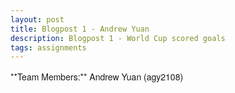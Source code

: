 ```yaml
---
layout: post
title: Blogpost 1 - Andrew Yuan
description: Blogpost 1 - World Cup scored goals
tags: assignments
---
```


<meta charset="utf-8">
<style>
	body {
	  font-family: "Helvetica Neue", Helvetica, Arial, sans-serif;
	  margin: auto;
	}
	
	text {
	  font: 10px sans-serif;
	}
	
	.axis path,
	.axis line {
	  fill: none;
	  stroke: #000;
	  shape-rendering: crispEdges;
	}
	
      #tooltip {
        position: absolute;
        width: 200px;
        height: auto;
        padding: 10px;
        background-color: white;
        -webkit-border-radius: 10px;
        -moz-border-radius: 10px;
        border-radius: 10px;
        -webkit-box-shadow: 4px 4px 10px rgba(0, 0, 0, 0.4);
        -moz-box-shadow: 4px 4px 10px rgba(0, 0, 0, 0.4);
        box-shadow: 4px 4px 10px rgba(0, 0, 0, 0.4);
        pointer-events: none;
      }

      #tooltip.hidden {
        display: none;
      }

      #tooltip p {
        margin: 0;
        font-family: sans-serif;
        font-size: 12px;
        line-height: 20px;
      }


</style>

<body>
**Team Members:** Andrew Yuan (agy2108)

<script src="http://d3js.org/d3.v3.min.js">
</script>
<p>
<p>
<br>
<svg></svg>
<div id="tooltip" class="hidden">
        <p><span id="value"></p>
</div>


<script>
/*modified from Mike Bostock at http://bl.ocks.org/3943967 */

var data = [
{"year":2010, "team":"Germany", "round1":5, "round2":4, "round3":7},
{"year":2010, "team":"Netherlands", "round1":5, "round2":2, "round3":5},
{"year":2010, "team":"Uruguay", "round1":4, "round2":2, "round3":5},
{"year":2010, "team":"Argentina", "round1":7, "round2":3, "round3":0},
{"year":2010, "team":"Brazil", "round1":5, "round2":3, "round3":1},
{"year":2010, "team":"Spain", "round1":4, "round2":1, "round3":3},
{"year":2010, "team":"Portugal", "round1":7, "round2":0, "round3":0},
{"year":2010, "team":"Korea Republic", "round1":5, "round2":1, "round3":0},
{"year":2010, "team":"Slovakia", "round1":4, "round2":1, "round3":0},
{"year":2010, "team":"Ghana", "round1":2, "round2":2, "round3":1},
{"year":2010, "team":"USA", "round1":4, "round2":1, "round3":0},
{"year":2010, "team":"Mexico", "round1":3, "round2":1, "round3":0},
{"year":2010, "team":"Cote d'Ivoire", "round1":4, "round2":0, "round3":0},
{"year":2010, "team":"Italy", "round1":4, "round2":0, "round3":0},
{"year":2010, "team":"Japan", "round1":4, "round2":0, "round3":0},
{"year":2010, "team":"South Africa", "round1":3, "round2":0, "round3":0},
{"year":2010, "team":"Chile", "round1":3, "round2":0, "round3":0},
{"year":2010, "team":"Australia", "round1":3, "round2":0, "round3":0},
{"year":2010, "team":"Denmark", "round1":3, "round2":0, "round3":0},
{"year":2010, "team":"Slovenia", "round1":3, "round2":0, "round3":0},
{"year":2010, "team":"England", "round1":2, "round2":1, "round3":0},
{"year":2010, "team":"Nigeria", "round1":3, "round2":0, "round3":0},
{"year":2010, "team":"Paraguay", "round1":3, "round2":0, "round3":0},
{"year":2010, "team":"Serbia", "round1":2, "round2":0, "round3":0},
{"year":2010, "team":"Greece", "round1":2, "round2":0, "round3":0},
{"year":2010, "team":"New Zealand", "round1":2, "round2":0, "round3":0},
{"year":2010, "team":"Cameroon", "round1":2, "round2":0, "round3":0},
{"year":2010, "team":"Korea DPR", "round1":1, "round2":0, "round3":0},
{"year":2010, "team":"France", "round1":1, "round2":0, "round3":0},
{"year":2010, "team":"Switzerland", "round1":1, "round2":0, "round3":0},
{"year":2010, "team":"Algeria", "round1":0, "round2":0, "round3":0},
{"year":2010, "team":"Honduras", "round1":0, "round2":0, "round3":0},
{"year":2006, "team":"Germany", "round1":8, "round2":2, "round3":4},
{"year":2006, "team":"Italy", "round1":5, "round2":1, "round3":6},
{"year":2006, "team":"Argentina", "round1":8, "round2":2, "round3":1},
{"year":2006, "team":"Brazil", "round1":7, "round2":3, "round3":0},
{"year":2006, "team":"Spain", "round1":8, "round2":1, "round3":0},
{"year":2006, "team":"France", "round1":3, "round2":3, "round3":3},
{"year":2006, "team":"Portugal", "round1":5, "round2":1, "round3":1},
{"year":2006, "team":"England", "round1":5, "round2":1, "round3":0},
{"year":2006, "team":"Mexico", "round1":4, "round2":1, "round3":0},
{"year":2006, "team":"Cote d'Ivoire", "round1":5, "round2":0, "round3":0},
{"year":2006, "team":"Australia", "round1":5, "round2":0, "round3":0},
{"year":2006, "team":"Ukraine", "round1":5, "round2":0, "round3":0},
{"year":2006, "team":"Ecuador", "round1":5, "round2":0, "round3":0},
{"year":2006, "team":"Switzerland", "round1":4, "round2":0, "round3":0},
{"year":2006, "team":"Ghana", "round1":4, "round2":0, "round3":0},
{"year":2006, "team":"Korea Republic", "round1":3, "round2":0, "round3":0},
{"year":2006, "team":"Czech Republic", "round1":3, "round2":0, "round3":0},
{"year":2006, "team":"Sweden", "round1":3, "round2":0, "round3":0},
{"year":2006, "team":"Costa Rica", "round1":3, "round2":0, "round3":0},
{"year":2006, "team":"Netherlands", "round1":3, "round2":0, "round3":0},
{"year":2006, "team":"Tunisia", "round1":3, "round2":0, "round3":0},
{"year":2006, "team":"Poland", "round1":2, "round2":0, "round3":0},
{"year":2006, "team":"Saudi Arabia", "round1":2, "round2":0, "round3":0},
{"year":2006, "team":"Paraguay", "round1":2, "round2":0, "round3":0},
{"year":2006, "team":"Serbia and Montenegro", "round1":2, "round2":0, "round3":0},
{"year":2006, "team":"Croatia", "round1":2, "round2":0, "round3":0},
{"year":2006, "team":"USA", "round1":2, "round2":0, "round3":0},
{"year":2006, "team":"Iran", "round1":2, "round2":0, "round3":0},
{"year":2006, "team":"Japan", "round1":2, "round2":0, "round3":0},
{"year":2006, "team":"Angola", "round1":1, "round2":0, "round3":0},
{"year":2006, "team":"Togo", "round1":1, "round2":0, "round3":0},
{"year":2006, "team":"Trinidad and Tobago", "round1":0, "round2":0, "round3":0},
{"year":2002, "team":"Brazil", "round1":11, "round2":2, "round3":5},
{"year":2002, "team":"Germany", "round1":11, "round2":1, "round3":2},
{"year":2002, "team":"Spain", "round1":9, "round2":1, "round3":0},
{"year":2002, "team":"Turkey", "round1":5, "round2":1, "round3":4},
{"year":2002, "team":"Korea Republic", "round1":4, "round2":2, "round3":2},
{"year":2002, "team":"Senegal", "round1":5, "round2":2, "round3":0},
{"year":2002, "team":"USA", "round1":5, "round2":2, "round3":0},
{"year":2002, "team":"England", "round1":2, "round2":3, "round3":1},
{"year":2002, "team":"Portugal", "round1":6, "round2":0, "round3":0},
{"year":2002, "team":"Belgium", "round1":6, "round2":0, "round3":0},
{"year":2002, "team":"Paraguay", "round1":6, "round2":0, "round3":0},
{"year":2002, "team":"Republic of Ireland", "round1":5, "round2":1, "round3":0},
{"year":2002, "team":"Costa Rica", "round1":5, "round2":0, "round3":0},
{"year":2002, "team":"Denmark", "round1":5, "round2":0, "round3":0},
{"year":2002, "team":"Sweden", "round1":4, "round2":1, "round3":0},
{"year":2002, "team":"Italy", "round1":4, "round2":1, "round3":0},
{"year":2002, "team":"Japan", "round1":5, "round2":0, "round3":0},
{"year":2002, "team":"South Africa", "round1":5, "round2":0, "round3":0},
{"year":2002, "team":"Uruguay", "round1":4, "round2":0, "round3":0},
{"year":2002, "team":"Russia", "round1":4, "round2":0, "round3":0},
{"year":2002, "team":"Mexico", "round1":4, "round2":0, "round3":0},
{"year":2002, "team":"Poland", "round1":3, "round2":0, "round3":0},
{"year":2002, "team":"Croatia", "round1":2, "round2":0, "round3":0},
{"year":2002, "team":"Ecuador", "round1":2, "round2":0, "round3":0},
{"year":2002, "team":"Cameroon", "round1":2, "round2":0, "round3":0},
{"year":2002, "team":"Slovenia", "round1":2, "round2":0, "round3":0},
{"year":2002, "team":"Argentina", "round1":2, "round2":0, "round3":0},
{"year":2002, "team":"Tunisia", "round1":1, "round2":0, "round3":0},
{"year":2002, "team":"Nigeria", "round1":1, "round2":0, "round3":0},
{"year":2002, "team":"France", "round1":0, "round2":0, "round3":0},
{"year":2002, "team":"China PR", "round1":0, "round2":0, "round3":0},
{"year":2002, "team":"Saudi Arabia", "round1":0, "round2":0, "round3":0},
{"year":1998, "team":"France", "round1":9, "round2":1, "round3":5},
{"year":1998, "team":"Brazil", "round1":6, "round2":4, "round3":4},
{"year":1998, "team":"Netherlands", "round1":7, "round2":2, "round3":4},
{"year":1998, "team":"Croatia", "round1":4, "round2":1, "round3":6},
{"year":1998, "team":"Argentina", "round1":7, "round2":2, "round3":1},
{"year":1998, "team":"Denmark", "round1":3, "round2":4, "round3":2},
{"year":1998, "team":"Mexico", "round1":7, "round2":1, "round3":0},
{"year":1998, "team":"Germany", "round1":6, "round2":2, "round3":0},
{"year":1998, "team":"Spain", "round1":8, "round2":0, "round3":0},
{"year":1998, "team":"Italy", "round1":7, "round2":1, "round3":0},
{"year":1998, "team":"England", "round1":5, "round2":2, "round3":0},
{"year":1998, "team":"Nigeria", "round1":5, "round2":1, "round3":0},
{"year":1998, "team":"Yugoslavia", "round1":4, "round2":1, "round3":0},
{"year":1998, "team":"Chile", "round1":4, "round2":1, "round3":0},
{"year":1998, "team":"Morocco", "round1":5, "round2":0, "round3":0},
{"year":1998, "team":"Norway", "round1":5, "round2":0, "round3":0},
{"year":1998, "team":"Romania", "round1":4, "round2":0, "round3":0},
{"year":1998, "team":"Belgium", "round1":3, "round2":0, "round3":0},
{"year":1998, "team":"South Africa", "round1":3, "round2":0, "round3":0},
{"year":1998, "team":"Paraguay", "round1":3, "round2":0, "round3":0},
{"year":1998, "team":"Austria", "round1":3, "round2":0, "round3":0},
{"year":1998, "team":"Jamaica", "round1":3, "round2":0, "round3":0},
{"year":1998, "team":"Iran", "round1":2, "round2":0, "round3":0},
{"year":1998, "team":"Saudi Arabia", "round1":2, "round2":0, "round3":0},
{"year":1998, "team":"Cameroon", "round1":2, "round2":0, "round3":0},
{"year":1998, "team":"Korea Republic", "round1":2, "round2":0, "round3":0},
{"year":1998, "team":"Scotland", "round1":2, "round2":0, "round3":0},
{"year":1998, "team":"USA", "round1":1, "round2":0, "round3":0},
{"year":1998, "team":"Bulgaria", "round1":1, "round2":0, "round3":0},
{"year":1998, "team":"Japan", "round1":1, "round2":0, "round3":0},
{"year":1998, "team":"Colombia", "round1":1, "round2":0, "round3":0},
{"year":1998, "team":"Tunisia", "round1":1, "round2":0, "round3":0},
{"year":1994, "team":"Sweden", "round1":6, "round2":3, "round3":6},
{"year":1994, "team":"Brazil", "round1":6, "round2":1, "round3":4},
{"year":1994, "team":"Romania", "round1":5, "round2":3, "round3":2},
{"year":1994, "team":"Spain", "round1":6, "round2":3, "round3":1},
{"year":1994, "team":"Bulgaria", "round1":6, "round2":1, "round3":3},
{"year":1994, "team":"Germany", "round1":5, "round2":3, "round3":1},
{"year":1994, "team":"Netherlands", "round1":4, "round2":2, "round3":2},
{"year":1994, "team":"Italy", "round1":2, "round2":2, "round3":4},
{"year":1994, "team":"Argentina", "round1":6, "round2":2, "round3":0},
{"year":1994, "team":"Nigeria", "round1":6, "round2":1, "round3":0},
{"year":1994, "team":"Russia", "round1":7, "round2":0, "round3":0},
{"year":1994, "team":"Saudi Arabia", "round1":4, "round2":1, "round3":0},
{"year":1994, "team":"Switzerland", "round1":5, "round2":0, "round3":0},
{"year":1994, "team":"Colombia", "round1":4, "round2":0, "round3":0},
{"year":1994, "team":"Belgium", "round1":2, "round2":2, "round3":0},
{"year":1994, "team":"Korea Republic", "round1":4, "round2":0, "round3":0},
{"year":1994, "team":"Mexico", "round1":3, "round2":1, "round3":0},
{"year":1994, "team":"USA", "round1":3, "round2":0, "round3":0},
{"year":1994, "team":"Cameroon", "round1":3, "round2":0, "round3":0},
{"year":1994, "team":"Morocco", "round1":2, "round2":0, "round3":0},
{"year":1994, "team":"Republic of Ireland", "round1":2, "round2":0, "round3":0},
{"year":1994, "team":"Bolivia", "round1":1, "round2":0, "round3":0},
{"year":1994, "team":"Norway", "round1":1, "round2":0, "round3":0},
{"year":1994, "team":"Greece", "round1":0, "round2":0, "round3":0},
{"year":1990, "team":"Germany FR", "round1":10, "round2":2, "round3":3},
{"year":1990, "team":"Czechoslovakia", "round1":6, "round2":4, "round3":0},
{"year":1990, "team":"Italy", "round1":4, "round2":2, "round3":4},
{"year":1990, "team":"England", "round1":2, "round2":1, "round3":5},
{"year":1990, "team":"Yugoslavia", "round1":6, "round2":2, "round3":0},
{"year":1990, "team":"Cameroon", "round1":3, "round2":2, "round3":2},
{"year":1990, "team":"Spain", "round1":5, "round2":1, "round3":0},
{"year":1990, "team":"Belgium", "round1":6, "round2":0, "round3":0},
{"year":1990, "team":"Argentina", "round1":3, "round2":1, "round3":1},
{"year":1990, "team":"Soviet Union", "round1":4, "round2":0, "round3":0},
{"year":1990, "team":"Costa Rica", "round1":3, "round2":1, "round3":0},
{"year":1990, "team":"Colombia", "round1":3, "round2":1, "round3":0},
{"year":1990, "team":"Brazil", "round1":4, "round2":0, "round3":0},
{"year":1990, "team":"Romania", "round1":4, "round2":0, "round3":0},
{"year":1990, "team":"Sweden", "round1":3, "round2":0, "round3":0},
{"year":1990, "team":"Netherlands", "round1":2, "round2":1, "round3":0},
{"year":1990, "team":"Uruguay", "round1":2, "round2":0, "round3":0},
{"year":1990, "team":"Austria", "round1":2, "round2":0, "round3":0},
{"year":1990, "team":"USA", "round1":2, "round2":0, "round3":0},
{"year":1990, "team":"Scotland", "round1":2, "round2":0, "round3":0},
{"year":1990, "team":"United Arab Emirates", "round1":2, "round2":0, "round3":0},
{"year":1990, "team":"Republic of Ireland", "round1":2, "round2":0, "round3":0},
{"year":1990, "team":"Korea Republic", "round1":1, "round2":0, "round3":0},
{"year":1990, "team":"Egypt", "round1":1, "round2":0, "round3":0},
{"year":1986, "team":"Argentina", "round1":6, "round2":1, "round3":7},
{"year":1986, "team":"Soviet Union", "round1":9, "round2":3, "round3":0},
{"year":1986, "team":"France", "round1":5, "round2":2, "round3":5},
{"year":1986, "team":"Belgium", "round1":5, "round2":4, "round3":3},
{"year":1986, "team":"Spain", "round1":5, "round2":5, "round3":1},
{"year":1986, "team":"Denmark", "round1":9, "round2":1, "round3":0},
{"year":1986, "team":"Brazil", "round1":5, "round2":4, "round3":1},
{"year":1986, "team":"Germany FR", "round1":3, "round2":1, "round3":4},
{"year":1986, "team":"England", "round1":3, "round2":3, "round3":1},
{"year":1986, "team":"Mexico", "round1":4, "round2":2, "round3":0},
{"year":1986, "team":"Italy", "round1":5, "round2":0, "round3":0},
{"year":1986, "team":"Paraguay", "round1":4, "round2":0, "round3":0},
{"year":1986, "team":"Korea Republic", "round1":4, "round2":0, "round3":0},
{"year":1986, "team":"Morocco", "round1":3, "round2":0, "round3":0},
{"year":1986, "team":"Portugal", "round1":2, "round2":0, "round3":0},
{"year":1986, "team":"Bulgaria", "round1":2, "round2":0, "round3":0},
{"year":1986, "team":"Hungary", "round1":2, "round2":0, "round3":0},
{"year":1986, "team":"Northern Ireland", "round1":2, "round2":0, "round3":0},
{"year":1986, "team":"Uruguay", "round1":2, "round2":0, "round3":0},
{"year":1986, "team":"Poland", "round1":1, "round2":0, "round3":0},
{"year":1986, "team":"Scotland", "round1":1, "round2":0, "round3":0},
{"year":1986, "team":"Algeria", "round1":1, "round2":0, "round3":0},
{"year":1986, "team":"Iraq", "round1":1, "round2":0, "round3":0},
{"year":1986, "team":"Canada", "round1":0, "round2":0, "round3":0},
{"year":1982, "team":"France", "round1":6, "round2":5, "round3":5},
{"year":1982, "team":"Brazil", "round1":10, "round2":5, "round3":0},
{"year":1982, "team":"Hungary", "round1":12, "round2":0, "round3":0},
{"year":1982, "team":"Italy", "round1":2, "round2":5, "round3":5},
{"year":1982, "team":"Germany FR", "round1":6, "round2":2, "round3":4},
{"year":1982, "team":"Poland", "round1":5, "round2":3, "round3":3},
{"year":1982, "team":"Scotland", "round1":8, "round2":0, "round3":0},
{"year":1982, "team":"Argentina", "round1":6, "round2":2, "round3":0},
{"year":1982, "team":"Soviet Union", "round1":6, "round2":1, "round3":0},
{"year":1982, "team":"England", "round1":6, "round2":0, "round3":0},
{"year":1982, "team":"Northern Ireland", "round1":2, "round2":3, "round3":0},
{"year":1982, "team":"Austria", "round1":3, "round2":2, "round3":0},
{"year":1982, "team":"Algeria", "round1":5, "round2":0, "round3":0},
{"year":1982, "team":"Spain", "round1":3, "round2":1, "round3":0},
{"year":1982, "team":"Chile", "round1":3, "round2":0, "round3":0},
{"year":1982, "team":"Belgium", "round1":3, "round2":0, "round3":0},
{"year":1982, "team":"Honduras", "round1":2, "round2":0, "round3":0},
{"year":1982, "team":"Czechoslovakia", "round1":2, "round2":0, "round3":0},
{"year":1982, "team":"Peru", "round1":2, "round2":0, "round3":0},
{"year":1982, "team":"Yugoslavia", "round1":2, "round2":0, "round3":0},
{"year":1982, "team":"New Zealand", "round1":2, "round2":0, "round3":0},
{"year":1982, "team":"Kuwait", "round1":2, "round2":0, "round3":0},
{"year":1982, "team":"El Salvador", "round1":1, "round2":0, "round3":0},
{"year":1982, "team":"Cameroon", "round1":1, "round2":0, "round3":0},
{"year":1978, "team":"Argentina", "round1":4, "round2":8, "round3":3},
{"year":1978, "team":"Netherlands", "round1":5, "round2":9, "round3":1},
{"year":1978, "team":"Germany FR", "round1":6, "round2":4, "round3":0},
{"year":1978, "team":"Brazil", "round1":2, "round2":6, "round3":2},
{"year":1978, "team":"Italy", "round1":6, "round2":2, "round3":1},
{"year":1978, "team":"Austria", "round1":3, "round2":4, "round3":0},
{"year":1978, "team":"Peru", "round1":7, "round2":0, "round3":0},
{"year":1978, "team":"Poland", "round1":4, "round2":2, "round3":0},
{"year":1978, "team":"Scotland", "round1":5, "round2":0, "round3":0},
{"year":1978, "team":"France", "round1":5, "round2":0, "round3":0},
{"year":1978, "team":"Hungary", "round1":3, "round2":0, "round3":0},
{"year":1978, "team":"Tunisia", "round1":3, "round2":0, "round3":0},
{"year":1978, "team":"Spain", "round1":2, "round2":0, "round3":0},
{"year":1978, "team":"Mexico", "round1":2, "round2":0, "round3":0},
{"year":1978, "team":"Iran", "round1":2, "round2":0, "round3":0},
{"year":1978, "team":"Sweden", "round1":1, "round2":0, "round3":0},
{"year":1974, "team":"Poland", "round1":12, "round2":3, "round3":1},
{"year":1974, "team":"Netherlands", "round1":6, "round2":8, "round3":1},
{"year":1974, "team":"Germany FR", "round1":4, "round2":7, "round3":2},
{"year":1974, "team":"Yugoslavia", "round1":10, "round2":2, "round3":0},
{"year":1974, "team":"Argentina", "round1":7, "round2":2, "round3":0},
{"year":1974, "team":"Sweden", "round1":3, "round2":4, "round3":0},
{"year":1974, "team":"Brazil", "round1":3, "round2":3, "round3":0},
{"year":1974, "team":"Italy", "round1":5, "round2":0, "round3":0},
{"year":1974, "team":"German DR", "round1":4, "round2":1, "round3":0},
{"year":1974, "team":"Scotland", "round1":3, "round2":0, "round3":0},
{"year":1974, "team":"Bulgaria", "round1":2, "round2":0, "round3":0},
{"year":1974, "team":"Haiti", "round1":2, "round2":0, "round3":0},
{"year":1974, "team":"Chile", "round1":1, "round2":0, "round3":0},
{"year":1974, "team":"Uruguay", "round1":1, "round2":0, "round3":0},
{"year":1974, "team":"Zaire", "round1":0, "round2":0, "round3":0},
{"year":1974, "team":"Australia", "round1":0, "round2":0, "round3":0},
{"year":1970, "team":"Brazil", "round1":8, "round2":0, "round3":11},
{"year":1970, "team":"Germany FR", "round1":10, "round2":0, "round3":7},
{"year":1970, "team":"Italy", "round1":1, "round2":0, "round3":9},
{"year":1970, "team":"Peru", "round1":7, "round2":0, "round3":2},
{"year":1970, "team":"Mexico", "round1":5, "round2":0, "round3":1},
{"year":1970, "team":"Soviet Union", "round1":6, "round2":0, "round3":0},
{"year":1970, "team":"Bulgaria", "round1":5, "round2":0, "round3":0},
{"year":1970, "team":"England", "round1":2, "round2":0, "round3":2},
{"year":1970, "team":"Romania", "round1":4, "round2":0, "round3":0},
{"year":1970, "team":"Uruguay", "round1":2, "round2":0, "round3":2},
{"year":1970, "team":"Belgium", "round1":4, "round2":0, "round3":0},
{"year":1970, "team":"Morocco", "round1":2, "round2":0, "round3":0},
{"year":1970, "team":"Sweden", "round1":2, "round2":0, "round3":0},
{"year":1970, "team":"Czechoslovakia", "round1":2, "round2":0, "round3":0},
{"year":1970, "team":"Israel", "round1":1, "round2":0, "round3":0},
{"year":1970, "team":"El Salvador", "round1":0, "round2":0, "round3":0},
{"year":1966, "team":"Portugal", "round1":9, "round2":0, "round3":8},
{"year":1966, "team":"Germany FR", "round1":7, "round2":0, "round3":8},
{"year":1966, "team":"England", "round1":4, "round2":0, "round3":7},
{"year":1966, "team":"Soviet Union", "round1":6, "round2":0, "round3":4},
{"year":1966, "team":"Hungary", "round1":7, "round2":0, "round3":1},
{"year":1966, "team":"Korea DPR", "round1":2, "round2":0, "round3":3},
{"year":1966, "team":"Argentina", "round1":4, "round2":0, "round3":0},
{"year":1966, "team":"Brazil", "round1":4, "round2":0, "round3":0},
{"year":1966, "team":"Spain", "round1":4, "round2":0, "round3":0},
{"year":1966, "team":"Chile", "round1":2, "round2":0, "round3":0},
{"year":1966, "team":"Uruguay", "round1":2, "round2":0, "round3":0},
{"year":1966, "team":"Italy", "round1":2, "round2":0, "round3":0},
{"year":1966, "team":"France", "round1":2, "round2":0, "round3":0},
{"year":1966, "team":"Switzerland", "round1":1, "round2":0, "round3":0},
{"year":1966, "team":"Bulgaria", "round1":1, "round2":0, "round3":0},
{"year":1966, "team":"Mexico", "round1":1, "round2":0, "round3":0},
{"year":1962, "team":"Brazil", "round1":4, "round2":0, "round3":10},
{"year":1962, "team":"Yugoslavia", "round1":8, "round2":0, "round3":2},
{"year":1962, "team":"Chile", "round1":5, "round2":0, "round3":5},
{"year":1962, "team":"Soviet Union", "round1":8, "round2":0, "round3":1},
{"year":1962, "team":"Hungary", "round1":8, "round2":0, "round3":0},
{"year":1962, "team":"Czechoslovakia", "round1":2, "round2":0, "round3":5},
{"year":1962, "team":"Colombia", "round1":5, "round2":0, "round3":0},
{"year":1962, "team":"England", "round1":4, "round2":0, "round3":1},
{"year":1962, "team":"Uruguay", "round1":4, "round2":0, "round3":0},
{"year":1962, "team":"Germany FR", "round1":4, "round2":0, "round3":0},
{"year":1962, "team":"Mexico", "round1":3, "round2":0, "round3":0},
{"year":1962, "team":"Italy", "round1":3, "round2":0, "round3":0},
{"year":1962, "team":"Switzerland", "round1":2, "round2":0, "round3":0},
{"year":1962, "team":"Argentina", "round1":2, "round2":0, "round3":0},
{"year":1962, "team":"Spain", "round1":2, "round2":0, "round3":0},
{"year":1962, "team":"Bulgaria", "round1":1, "round2":0, "round3":0},
{"year":1958, "team":"France", "round1":11, "round2":0, "round3":12},
{"year":1958, "team":"Brazil", "round1":5, "round2":0, "round3":11},
{"year":1958, "team":"Germany FR", "round1":7, "round2":0, "round3":5},
{"year":1958, "team":"Sweden", "round1":5, "round2":0, "round3":7},
{"year":1958, "team":"Paraguay", "round1":9, "round2":0, "round3":0},
{"year":1958, "team":"Czechoslovakia", "round1":9, "round2":0, "round3":0},
{"year":1958, "team":"Yugoslavia", "round1":7, "round2":0, "round3":0},
{"year":1958, "team":"Hungary", "round1":7, "round2":0, "round3":0},
{"year":1958, "team":"Northern Ireland", "round1":6, "round2":0, "round3":0},
{"year":1958, "team":"Argentina", "round1":5, "round2":0, "round3":0},
{"year":1958, "team":"Soviet Union", "round1":5, "round2":0, "round3":0},
{"year":1958, "team":"Wales", "round1":4, "round2":0, "round3":0},
{"year":1958, "team":"England", "round1":4, "round2":0, "round3":0},
{"year":1958, "team":"Scotland", "round1":4, "round2":0, "round3":0},
{"year":1958, "team":"Austria", "round1":2, "round2":0, "round3":0},
{"year":1958, "team":"Mexico", "round1":1, "round2":0, "round3":0},
{"year":1954, "team":"Hungary", "round1":17, "round2":0, "round3":10},
{"year":1954, "team":"Germany FR", "round1":14, "round2":0, "round3":11},
{"year":1954, "team":"Austria", "round1":6, "round2":0, "round3":11},
{"year":1954, "team":"Uruguay", "round1":9, "round2":0, "round3":7},
{"year":1954, "team":"Switzerland", "round1":6, "round2":0, "round3":5},
{"year":1954, "team":"Turkey", "round1":10, "round2":0, "round3":0},
{"year":1954, "team":"Brazil", "round1":6, "round2":0, "round3":2},
{"year":1954, "team":"England", "round1":6, "round2":0, "round3":2},
{"year":1954, "team":"Italy", "round1":6, "round2":0, "round3":0},
{"year":1954, "team":"Belgium", "round1":5, "round2":0, "round3":0},
{"year":1954, "team":"France", "round1":3, "round2":0, "round3":0},
{"year":1954, "team":"Mexico", "round1":2, "round2":0, "round3":0},
{"year":1954, "team":"Yugoslavia", "round1":2, "round2":0, "round3":0},
{"year":1954, "team":"Korea Republic", "round1":0, "round2":0, "round3":0},
{"year":1954, "team":"Scotland", "round1":0, "round2":0, "round3":0},
{"year":1954, "team":"Czechoslovakia", "round1":0, "round2":0, "round3":0},
{"year":1950, "team":"Brazil", "round1":8, "round2":0, "round3":14},
{"year":1950, "team":"Uruguay", "round1":8, "round2":0, "round3":7},
{"year":1950, "team":"Sweden", "round1":5, "round2":0, "round3":6},
{"year":1950, "team":"Spain", "round1":6, "round2":0, "round3":4},
{"year":1950, "team":"Yugoslavia", "round1":7, "round2":0, "round3":0},
{"year":1950, "team":"Chile", "round1":5, "round2":0, "round3":0},
{"year":1950, "team":"Switzerland", "round1":4, "round2":0, "round3":0},
{"year":1950, "team":"USA", "round1":4, "round2":0, "round3":0},
{"year":1950, "team":"Italy", "round1":4, "round2":0, "round3":0},
{"year":1950, "team":"England", "round1":2, "round2":0, "round3":0},
{"year":1950, "team":"Mexico", "round1":2, "round2":0, "round3":0},
{"year":1950, "team":"Paraguay", "round1":2, "round2":0, "round3":0},
{"year":1950, "team":"Bolivia", "round1":0, "round2":0, "round3":0},
{"year":1938, "team":"Brazil", "round1":6, "round2":0, "round3":8},
{"year":1938, "team":"Italy", "round1":2, "round2":0, "round3":9},
{"year":1938, "team":"Sweden", "round1":0, "round2":0, "round3":11},
{"year":1938, "team":"Hungary", "round1":0, "round2":0, "round3":9},
{"year":1938, "team":"Poland", "round1":5, "round2":0, "round3":0},
{"year":1938, "team":"Czechoslovakia", "round1":3, "round2":0, "round3":2},
{"year":1938, "team":"Cuba", "round1":5, "round2":0, "round3":0},
{"year":1938, "team":"Switzerland", "round1":5, "round2":0, "round3":0},
{"year":1938, "team":"Romania", "round1":4, "round2":0, "round3":0},
{"year":1938, "team":"France", "round1":3, "round2":0, "round3":1},
{"year":1938, "team":"Germany", "round1":3, "round2":0, "round3":0},
{"year":1938, "team":"Norway", "round1":1, "round2":0, "round3":0},
{"year":1938, "team":"Belgium", "round1":1, "round2":0, "round3":0},
{"year":1938, "team":"Netherlands", "round1":0, "round2":0, "round3":0},
{"year":1934, "team":"Italy", "round1":7, "round2":0, "round3":5},
{"year":1934, "team":"Germany", "round1":5, "round2":0, "round3":6},
{"year":1934, "team":"Czechoslovakia", "round1":2, "round2":0, "round3":7},
{"year":1934, "team":"Austria", "round1":3, "round2":0, "round3":4},
{"year":1934, "team":"Switzerland", "round1":3, "round2":0, "round3":2},
{"year":1934, "team":"Hungary", "round1":4, "round2":0, "round3":1},
{"year":1934, "team":"Sweden", "round1":3, "round2":0, "round3":1},
{"year":1934, "team":"Spain", "round1":3, "round2":0, "round3":1},
{"year":1934, "team":"France", "round1":2, "round2":0, "round3":0},
{"year":1934, "team":"Argentina", "round1":2, "round2":0, "round3":0},
{"year":1934, "team":"Egypt", "round1":2, "round2":0, "round3":0},
{"year":1934, "team":"Belgium", "round1":2, "round2":0, "round3":0},
{"year":1934, "team":"Netherlands", "round1":2, "round2":0, "round3":0},
{"year":1934, "team":"Romania", "round1":1, "round2":0, "round3":0},
{"year":1934, "team":"USA", "round1":1, "round2":0, "round3":0},
{"year":1934, "team":"Brazil", "round1":1, "round2":0, "round3":0},
{"year":1930, "team":"Argentina", "round1":7, "round2":0, "round3":11},
{"year":1930, "team":"Uruguay", "round1":5, "round2":0, "round3":10},
{"year":1930, "team":"Yugoslavia", "round1":6, "round2":0, "round3":1},
{"year":1930, "team":"USA", "round1":6, "round2":0, "round3":1},
{"year":1930, "team":"Brazil", "round1":5, "round2":0, "round3":0},
{"year":1930, "team":"Chile", "round1":4, "round2":0, "round3":1},
{"year":1930, "team":"France", "round1":4, "round2":0, "round3":0},
{"year":1930, "team":"Mexico", "round1":4, "round2":0, "round3":0},
{"year":1930, "team":"Romania", "round1":3, "round2":0, "round3":0},
{"year":1930, "team":"Paraguay", "round1":1, "round2":0, "round3":0},
{"year":1930, "team":"Peru", "round1":1, "round2":0, "round3":0},
{"year":1930, "team":"Bolivia", "round1":0, "round2":0, "round3":0},
{"year":1930, "team":"Belgium", "round1":0, "round2":0, "round3":0}
];

var editionsData = [
{"year":2010, "host":"South Africa", "1st":"Spain", "2nd":"Netherlands", "3rd":"Germany", "4th":"Uruguay", "Games":32, "GridStart":0, "GridEnd":31},
{"year":2006, "host":"Germany", "1st":"Italy", "2nd":"France", "3rd":"Germany", "4th":"Portugal", "Games":32, "GridStart":32, "GridEnd":63},
{"year":2002, "host":"South Korea/Japan", "1st":"Brazil", "2nd":"Germany", "3rd":"Turkey", "4th":"South Korea", "Games":32, "GridStart":64, "GridEnd":95},
{"year":1998, "host":"France", "1st":"France", "2nd":"Brazil", "3rd":"Croatia", "4th":"Netherlands", "Games":32, "GridStart":96, "GridEnd":127},
{"year":1994, "host":"United States", "1st":"Brazil", "2nd":"Italy", "3rd":"Sweden", "4th":"Bulgaria", "Games":24, "GridStart":128, "GridEnd":151},
{"year":1990, "host":"Italy", "1st":"West Germany", "2nd":"Argentina", "3rd":"Italy", "4th":"England", "Games":24, "GridStart":152, "GridEnd":175},
{"year":1986, "host":"Mexico", "1st":"Argentina", "2nd":"West Germany", "3rd":"France", "4th":"Belgium", "Games":24, "GridStart":176, "GridEnd":199},
{"year":1982, "host":"Spain", "1st":"Italy", "2nd":"West Germany", "3rd":"Poland", "4th":"France", "Games":24, "GridStart":200, "GridEnd":223},
{"year":1978, "host":"Argentina", "1st":"Argentina", "2nd":"Netherlands", "3rd":"Brazil", "4th":"Italy", "Games":16, "GridStart":224, "GridEnd":239},
{"year":1974, "host":"West Germany", "1st":"West Germany", "2nd":"Netherlands", "3rd":"Poland", "4th":"Brazil", "Games":16, "GridStart":240, "GridEnd":255},
{"year":1970, "host":"Mexico", "1st":"Brazil", "2nd":"Italy", "3rd":"West Germany", "4th":"Uruguay", "Games":16, "GridStart":256, "GridEnd":271},
{"year":1966, "host":"England", "1st":"England", "2nd":"West Germany", "3rd":"Portugal", "4th":"Soviet Union", "Games":16, "GridStart":272, "GridEnd":287},
{"year":1962, "host":"Chile", "1st":"Brazil", "2nd":"Czechoslovakia", "3rd":"Chile", "4th":"Yugoslavia", "Games":16, "GridStart":288, "GridEnd":303},
{"year":1958, "host":"Sweden", "1st":"Brazil", "2nd":"Sweden", "3rd":"France", "4th":"West Germany", "Games":16, "GridStart":304, "GridEnd":319},
{"year":1954, "host":"Switzerland", "1st":"West Germany", "2nd":"Hungary", "3rd":"Austria", "4th":"Uruguay", "Games":16, "GridStart":320, "GridEnd":335},
{"year":1950, "host":"Brazil", "1st":"Uruguay", "2nd":"Brazil", "3rd":"Sweden", "4th":"Spain", "Games":13, "GridStart":336, "GridEnd":348},
{"year":1938, "host":"France", "1st":"Italy", "2nd":"Hungary", "3rd":"Brazil", "4th":"Sweden", "Games":14, "GridStart":349, "GridEnd":362},
{"year":1934, "host":"Italy", "1st":"Italy", "2nd":"Czechoslovakia", "3rd":"Germany", "4th":"Austria", "Games":16, "GridStart":363, "GridEnd":378},
{"year":1930, "host":"Uruguay", "1st":"Uruguay", "2nd":"Argentina", "3rd":"United States", "4th":"Yugoslavia", "Games":13, "GridStart":379, "GridEnd":391}
];
 
var n = 4, // number of layers
    m = data.length, // number of samples per layer
    stack = d3.layout.stack();

/*console.log(d3.range(n).map(function(d) { 
                var a = [];
      			for (var i = 0; i < m; ++i) {
        			a[i] = {x: i, y: data[i]['pop' + (d+1)]};
      			}
      			//console.log('hello');
  				//console.log(a);
  				return a;
             }));
*/    
var labels = data.map(function(d) {return d.team;});

console.log(labels);
    
    //go through each layer (pop1, pop2 etc, that's the range(n) part)
    //then go through each object in data and pull out that objects's population data
    //and put it into an array where x is the index and y is the number

var gapSize = 0.5;
var layers = stack(d3.range(n).map(function(d) { 
				console.log(d);
                var a = [];
      			for (var i = 0; i < m; ++i) {
      				if (d == 0) {
      					a[i] = {x: i, 
        					y: gapSize,
        					year: data[i]['year'],
        					team: data[i]['team'],
        					round: (d),
        					goals: (data[i]['round1'] + data[i]['round2'] + data[i]['round3'])
        					};
      				}
      				else {
      					a[i] = {x: i, 
        					y: data[i]['round' + (d)],
        					year: data[i]['year'],
        					team: data[i]['team'],
        					round: (d),
        					goals: (data[i]['round1'] + data[i]['round2'] + data[i]['round3'])
        					};	
      				}
      			}
      			//console.log('hello');
  				//console.log(a);
  				return a;
             }));
    //console.log('layers');
    //console.log(layers);
	//the largest single layer
var x = d3.max(layers, function(layer) {
    		 
    		return d3.max(layer, function(d) { 
    									return d.y; 
    										}); 
    									}),
    //the largest stack
    yStackMax = d3.max(layers, function(layer) { return d3.max(layer, function(d) { return d.y0 + d.y; }); });

var margin = {top: 15, right: 10, bottom: 5, left: 200},
    width = 1000 - margin.left - margin.right,
    height = 1200 - margin.top - margin.bottom;
//    height = 533 - margin.top - margin.bottom;


var yScale = d3.scale.ordinal()
    .domain(d3.range(m))
    .rangeRoundBands([0, height], .3);

var xScale = d3.scale.linear()
    .domain([0, yStackMax])
    .range([0, width]);

//var color = d3.scale.linear()
//    .domain([0, n - 1])
//    .range(["#BDAEE5", "#A15D76"]);
//    .range(["#5F5572", "#CB6C69"]);
//    .range(["#aad", "#556"]);
//var color = ["#465971", "#728DB3", "#A3C6FA"];
//var color = ["#6982A5", "#B67FAA", "#FD897B"];
//var color = ["#46475F", "#757297", "#C7B7F1"];
//var color = ["black", "#969AC9", "#D6AA4B", "#C76A77"];
//var color = ["black", "#614DC4", "#659FE0", "#54EBB6"];
var color = ["#ddd", "#4C374C", "#967AA4", "#CCAFE8"];

var svg = d3.select("svg")
    .attr("width", width + margin.left + margin.right)
    .attr("height", height + margin.top + margin.bottom)
  .append("g")
    .attr("transform", "translate(" + margin.left + "," + margin.top + ")");

var layer = svg.selectAll(".layer")
    .data(layers)
  .enter().append("g")
    .attr("class", "layer")
    .style("fill", function(d, i) { return color[i]; });

layer.selectAll("rect")
    .data(function(d) { return d; })
  	.enter().append("rect")
    .attr("y", function(d) { return yScale(d.x); })
	.attr("x", 0)
    .attr("height", 0)
    .attr("width", 0)
    .on("mouseover", function(d){
               //highlight text
               //d3.select(this).classed("cell-hover",true);
               //d3.selectAll(".rowLabel").classed("text-highlight",function(r,ri){ return ri==(d.row-1);});
               //d3.selectAll(".colLabel").classed("text-highlight",function(c,ci){ return ci==(d.col-1);});
        
               //Update the tooltip position and value
               console.log(this);
               d3.select(this).attr("fill", "red");

               if(d.round != 0) {
               		tooltip = d.year + " - " + d.team + " - " + d.goals + " goals (" + d.y + " in round)";
               	}
               else {
               		tooltip = d.year + " - " + d.team + " - " + d.goals + " goals";
               	}

               d3.select("#tooltip")
//                 .style("left", (d3.event.pageX+10) + "px")
                 .style("left", 200 + "px")
                 .style("top", (d3.event.pageY-10) + "px")
                 .select("#value")
                 .text(tooltip);  
  //                 .text(d.team + " - " + d.goals + " goals (" + d.y + " in round)");  
                 //.text("team:"+rowLabel[d.row-1]+","+colLabel[d.col-1]+"\ndata:"+d.value+"\nrow-col-idx:"+d.col+","+d.row+"\ncell-xy "+this.x.baseVal.value+", "+this.y.baseVal.value);  
               //Show the tooltip
               d3.select("#tooltip").classed("hidden", false);
       })
    .on("mouseout", function(d){
//               d3.select(this).classed("cell-hover",false);
//               d3.selectAll(".rowLabel").classed("text-highlight",false);
//               d3.selectAll(".colLabel").classed("text-highlight",false);
               d3.select(this).attr("fill", color[d.round]);
               d3.select("#tooltip").classed("hidden", true);
        })
	.transition()
	.delay(function(d) { return (d.x * 10);})
	.duration(750)
    .attr("y", function(d) { return yScale(d.x); })
	.attr("x", function(d) { return xScale(d.y0-gapSize); })
    .attr("height", yScale.rangeBand())
    .attr("width", function(d) { return xScale(d.y); })
     ;

var yAxis = d3.svg.axis()
    .scale(yScale)
    .tickSize(1)
    .tickPadding(1)
	.tickValues("")
    .orient("left");

var xAxis = d3.svg.axis()
    .scale(xScale)
    .tickSize(1)
    .tickPadding(1)
	.tickValues([0, 5, 10, 15, 20, 25])
    .orient("top");


svg.append("g")
    .attr("class", "y axis")
    .call(yAxis);

svg.append("g")
    .attr("class", "x axis")
    .call(xAxis);

//vertical lines
svg.selectAll(".vline").data([0, 5, 10, 15, 20, 25]).enter()
    .append("line")
    .attr("x1", function (d) {
	    return xScale(d);
	})
    .attr("x2", function (d) {
    	return xScale(d);
	})
    .attr("y1", 0)
    .attr("y2", height)
	.style("stroke", "#eee");

//horizontal lines
svg.selectAll(".hline").data([32, 64, 96, 128, 152, 176, 200, 224, 240, 256, 272, 288, 304, 320, 336, 349, 363, 379, 392]).enter()
    .append("line")
    .attr("y1", function (d) {
	    return yScale(d);
	})
    .attr("y2", function (d) {
    	return yScale(d);
	})
    .attr("x1", -100)
    .attr("x2", width)
	.style("stroke", "#ccc");

// Add label

svg.selectAll(".labeltext")
      .data(editionsData)
      .enter().append("text")
      .text(function(d) { return d.year; })
      .attr("x", xScale(0)-margin.left/2.5)
      .attr("y", function(d, i) { 
      	console.log((d.GridStart));
      	console.log(yScale(d.GridStart + 5));
      	return yScale(Math.round((d.GridStart + d.GridEnd)/2)); })
      .style("font-size", "16px")
      .style("font-weight", "bold")
      .attr("text-anchor", "left");

svg.selectAll(".labeltext2")
      .data(editionsData)
      .enter().append("text")
      .text(function(d) { return d.host; })
      .attr("x", xScale(20))
      .attr("y", function(d, i) { 
      	console.log((d.GridStart));
      	console.log(yScale(d.GridEnd));
      	return yScale(d.GridEnd); })
/*
      .attr("x", xScale(0)-margin.left/2)
      .attr("y", function(d, i) { 
      	console.log((d.GridStart));
      	console.log(yScale(Math.round((d.GridStart + d.GridEnd)/2)));
      	return yScale(d.GridEnd-1); })
*/
      .style("font-size", "25px")
      .style("font-style", "italic")
      .style("font-weight", "bold")
      .style("fill", "#ddd")
      .attr("text-anchor", "left");


var legend = svg.selectAll(".legend")
    .data(["1st Round", "2nd Round", "Finals"])
  	.enter().append("g")
    .attr("class", "legend");
//    .style("fill", function(d, i) { return color[i+1]; });

legend.selectAll("rect")
    .data(["1st Round", "2nd Round", "Finals", "border"])
  	.enter().append("rect")
    .attr("y", function(d, i) {
    	if (d!="border"){
    		return yScale(2);
    	}    	
    	else {
    		return yScale(0);
    	}})
	.attr("x", function(d, i) { 
		if (d!="border"){
			return xScale(18+(i*3));
		}
		else {
			return xScale(17.5);
		}})
    .attr("height", function(d, i){
    	if (d!="border"){
    		return 10;
    	}
    	else {
			return 20;
    	}})
    .attr("width", function(d, i) {
    	if (d!="border"){
    		return 10;
    	}
    	else {
			return 250;
    	}})
    .style("fill", function(d, i) { 
    	if (d!="border"){
    		return color[i+1]; 
    	}
    	else {
    		return "none";
    	}})
	.style("stroke", "#aaa")
	  .style("stroke-width", "0.3px")
;


legend.selectAll("text")
    .data(["1st Round", "2nd Round", "Finals"])
  	.enter().append("text")
  	.text(function(d) { return d; })
    .attr("y", function(d, i) { return yScale(5); })
	.attr("x", function(d, i) { 
		console.log(d);
		return xScale(18.5+(i*3)); })
    .style("font-size", "9px");
//	.style("font-size", "25px")
//    .style("font-style", "italic")
//    .style("font-weight", "bold")
//    .style("fill", "#ddd")
//    .attr("text-anchor", "left");   



</script>

</body>

